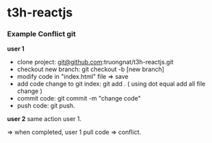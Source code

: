 # t3h-reactjs


### Example Conflict git

**user 1**
- clone project: git@github.com:truongnat/t3h-reactjs.git
- checkout new branch: git checkout -b [new branch]
- modify code in "index.html" file => save
- add code change to git index: git add . ( using dot equal add all file change )
- commit code: git commit -m "change code"
- push code: git push.


**user 2**
same action user 1.

=> when completed, user 1 pull code => conflict.
